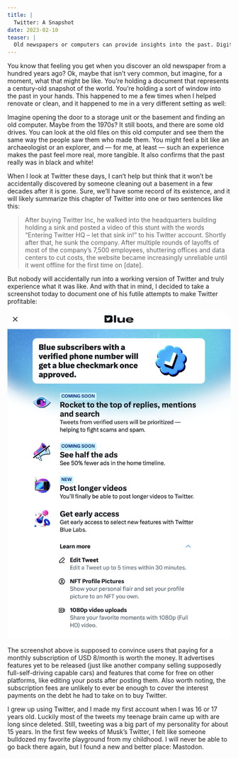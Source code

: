 ```yaml
---
title: |
  Twitter: A Snapshot
date: 2023-02-10
teaser: |
  Old newspapers or computers can provide insights into the past. Digitally ephemeral platforms like Twitter may deprive future generations of this experience.
---
```

You know that feeling you get when you discover an old newspaper from a hundred years ago? Ok, maybe that isn’t very common, but imagine, for a moment, what that might be like. You’re holding a document that represents a century-old snapshot of the world. You’re holding a sort of window into the past in your hands. This happened to me a few times when I helped renovate or clean, and it happened to me in a very different setting as well:

Imagine opening the door to a storage unit or the basement and finding an old computer. Maybe from the 1970s? It still boots, and there are some old drives. You can look at the old files on this old computer and see them the same way the people saw them who made them. You might feel a bit like an archaeologist or an explorer, and — for me, at least — such an experience makes the past feel more real, more tangible. It also confirms that the past really was in black and white!

When I look at Twitter these days, I can’t help but think that it won’t be accidentally discovered by someone cleaning out a basement in a few decades after it is gone. Sure, we’ll have some record of its existence, and it will likely summarize this chapter of Twitter into one or two sentences like this:

> After buying Twitter Inc, he walked into the headquarters building holding a sink and posted a video of this stunt with the words “Entering Twitter HQ – let that sink in!” to his Twitter account. Shortly after that, he sunk the company. After multiple rounds of layoffs of most of the company’s 7,500 employees, shuttering offices and data centers to cut costs, the website became increasingly unreliable until it went offline for the first time on [date].

But nobody will accidentally run into a working version of Twitter and truly experience what it was like. And with that in mind, I decided to take a screenshot today to document one of his futile attempts to make Twitter profitable:

![A screenshot touting the benefits of being a Twitter Blue subscriber for USD 8/month](twitter-snapshot-1.png)

The screenshot above is supposed to convince users that paying for a monthly subscription of USD 8/month is worth the money. It advertises features yet to be released (just like another company selling supposedly full-self-driving capable cars) and features that come for free on other platforms, like editing your posts after posting them. Also worth noting, the subscription fees are unlikely to ever be enough to cover the interest payments on the debt he had to take on to buy Twitter.

I grew up using Twitter, and I made my first account when I was 16 or 17 years old. Luckily most of the tweets my teenage brain came up with are long since deleted. Still, tweeting was a big part of my personality for about 15 years. In the first few weeks of Musk’s Twitter, I felt like someone bulldozed my favorite playground from my childhood. I will never be able to go back there again, but I found a new and better place: Mastodon.
